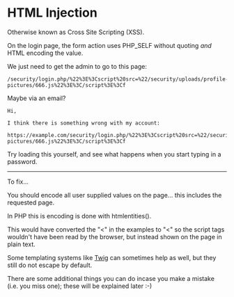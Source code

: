 
# HTML Injection

Otherwise known as Cross Site Scripting (XSS).

On the login page, the form action uses PHP_SELF without quoting *and* HTML encoding the value.

We just need to get the admin to go to this page:

	/security/login.php/%22%3E%3Cscript%20src=%22/security/uploads/profile-pictures/666.js%22%3E%3C/script%3E%3Cf

Maybe via an email?

	Hi,

	I think there is something wrong with my account:

	https://example.com/security/login.php/%22%3E%3Cscript%20src=%22/security/uploads/profile-pictures/666.js%22%3E%3C/script%3E%3Cf

Try loading this yourself, and see what happens when you start typing in a password.

---

To fix...

You should encode all user supplied values on the page... this includes the requested page.

In PHP this is encoding is done with htmlentities().

This would have converted the "<" in the examples to "&lt;" so the script tags wouldn't have been read by the browser, but instead shown on the page in plain text.

Some templating systems like [Twig](https://twig.sensiolabs.org/) can sometimes help as well, but they still do not escape by default.

There are some additional things you can do incase you make a mistake (i.e. you miss one); these will be explained later :-)
